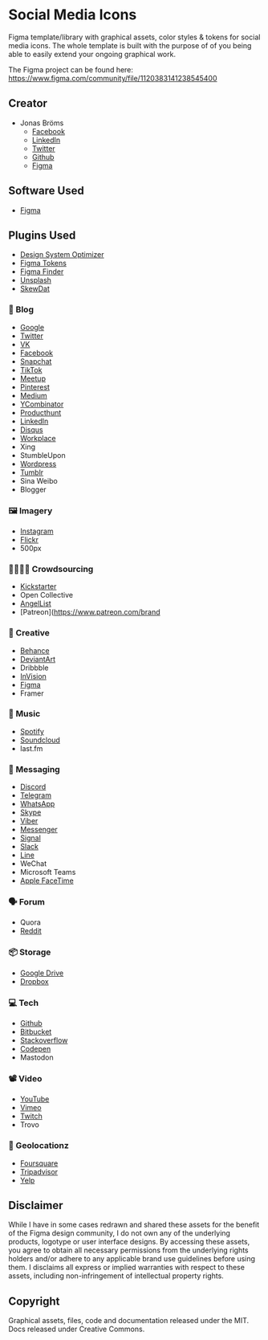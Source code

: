 # Social Media Icons
Figma template/library with graphical assets, color styles & tokens for social media icons.
The whole template is built with the purpose of of you being able to easily extend your ongoing graphical work.

The Figma project can be found here:
https://www.figma.com/community/file/1120383141238545400

## Creator
- Jonas Bröms
    - [Facebook](https://www.facebook.com/jonas.broms)
    - [LinkedIn](https://www.linkedin.com/in/jonas-broms/)
    - [Twitter](https://twitter.com/jonasbroms)
    - [Github](https://github.com/bromso)
    - [Figma](https://www.figma.com/@jonasbroms)

## Software Used
- [Figma](https://www.figma.com/)

## Plugins Used
- [Design System Optimizer](https://www.figma.com/community/plugin/802579985985331070)
- [Figma Tokens](https://www.figma.com/community/plugin/843461159747178978)
- [Figma Finder](https://www.figma.com/community/plugin/851217747476215597)
- [Unsplash](https://www.figma.com/community/plugin/738454987945972471)
- [SkewDat](https://www.figma.com/community/plugin/741472919529947576)

### 📝 Blog
- [Google](https://about.google/brand-resource-center/)
- [Twitter](https://about.twitter.com/en/who-we-are/brand-toolkit)
- [VK](https://vk.company/en/press/identity/)
- [Facebook](https://www.facebook.com/brand/resources/facebookapp)
- [Snapchat](https://snap.com/en-US/brand-guidelines)
- [TikTok](https://tiktokbrandbook.com/d/HhXfjVK1Poj9/legal)
- [Meetup](https://meetup.github.io/swarm-design-system/brand/)
- [Pinterest](https://business.pinterest.com/brand-guidelines/)
- [Medium](https://medium.design/logos-and-brand-guidelines-f1a01a733592)
- [YCombinator](https://www.ycombinator.com/press)
- [Producthunt](https://www.producthunt.com/branding)
- [LinkedIn](https://brand.linkedin.com/en-us)
- [Disqus](https://disqus.com/brand/)
- [Workplace](https://www.facebook.com/brand/resources/workplace/workplace-brand)
- Xing
- StumbleUpon
- [Wordpress](https://wordpress.org/about/logos/)
- [Tumblr](https://www.tumblr.com/logo)
- Sina Weibo
- Blogger

### 🖼️ Imagery
- [Instagram](https://www.facebook.com/brand/resources/instagram/instagram-brand)
- [Flickr](https://www.flickrhelp.com/hc/en-us/articles/4404071066260-Brand-guidelines)
- 500px

### 👨‍👩‍👧‍👦 Crowdsourcing
- [Kickstarter](https://www.kickstarter.com/help/brand_assets)
- Open Collective
- [AngelList](https://angel.co/logo)
- [Patreon](https://www.patreon.com/brand

### 🎨 Creative
- [Behance](https://www.behance.net/dev/api/brand)
- [DeviantArt](https://www.deviantartsupport.com/en/article/where-can-i-find-deviantarts-official-logo-and-media-files)
- Dribbble
- [InVision](https://www.invisionapp.com/resources/brand)
- [Figma](https://www.figma.com/using-the-figma-brand/)
- Framer

### 🎼 Music
- [Spotify](https://developer.spotify.com/documentation/general/design-and-branding/)
- [Soundcloud](https://developers.soundcloud.com/docs/api/buttons-logos)
- last.fm


### 💬 Messaging
- [Discord](https://discord.com/branding)
- [Telegram](https://telegram.org/tour/screenshots)
- [WhatsApp](https://www.facebook.com/brand/resources/whatsapp/whatsapp-brand)
- [Skype](https://www.skype.com/en/legal/brand-guidelines/)
- [Viber](https://www.viber.com/en/brand-center/)
- [Messenger](https://www.facebook.com/brand/resources/messenger/messenger-brand)
- [Signal](https://signal.org/docs/)
- [Slack](https://slack.com/media-kit)
- [Line](https://line.me/en/logo)
- WeChat
- Microsoft Teams
- [Apple FaceTime](https://developer.apple.com/design/human-interface-guidelines/foundations/branding/)

### 🗣️ Forum
- Quora
- [Reddit](https://www.redditinc.com/brand)

### 📦 Storage
- [Google Drive](https://developers.google.com/drive/api/guides/branding)
- [Dropbox](https://dropbox.design/)

### 💻 Tech
- [Github](https://github.com/logos)
- [Bitbucket](https://atlassian.design/foundations/logos)
- [Stackoverflow](https://stackoverflow.design/brand/logo/)
- [Codepen](https://blog.codepen.io/documentation/logos/)
- Mastodon

### 📽️ Video
- [YouTube](https://www.youtube.com/howyoutubeworks/resources/brand-resources/#logos-icons-and-colors)
- [Vimeo](https://press.vimeo.com/brand-guidelines/)
- [Twitch](https://brand.twitch.tv/)
- Trovo

### 📍 Geolocationz
- [Foursquare](https://foursquare.com/brand/)
- [Tripadvisor](https://tripadvisor.mediaroom.com/logo-guidelines)
- [Yelp](https://www.yelp.com/brand)

## Disclaimer
While I have in some cases redrawn and shared these assets for the benefit of the Figma design community, I do not own any of the underlying products, logotype or user interface designs. By accessing these assets, you agree to obtain all necessary permissions from the underlying rights holders and/or adhere to any applicable brand use guidelines before using them. I disclaims all express or implied warranties with respect to these assets, including non-infringement of intellectual property rights.

## Copyright
Graphical assets, files, code and documentation released under the MIT.
Docs released under Creative Commons.
